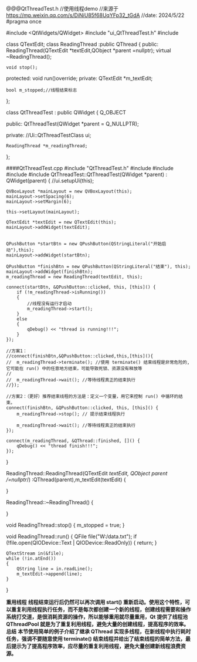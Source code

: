 @@@QtThreadTest.h
//使用线程demo
//来源于  https://mp.weixin.qq.com/s/DiNiU85f68UqYFp32_tGdA
//date: 2024/5/22
#pragma once

#include <QtWidgets/QWidget>
#include "ui_QtThreadTest.h"
#include <QThread>

class QTextEdit;
class ReadingThread :public QThread
{
public:
	ReadingThread(QTextEdit *textEdit,QObject *parent =nullptr);
	virtual ~ReadingThread();

	void stop();
protected:
	void run()override;
private:
	QTextEdit *m_textEdit;

	bool m_stopped;//线程结束标志
};

class QtThreadTest : public QWidget
{
	Q_OBJECT

public:
	QtThreadTest(QWidget *parent = Q_NULLPTR);

private:
	//Ui::QtThreadTestClass ui;

	ReadingThread *m_readingThread;
};

####QtThreadTest.cpp
#include "QtThreadTest.h"
#include <QFile>
#include <QTextStream>
#include <QTextEdit>
#include <QtWidgets>
QtThreadTest::QtThreadTest(QWidget *parent)
	: QWidget(parent)
{
	//ui.setupUi(this);

	QVBoxLayout *mainLayout = new QVBoxLayout(this);
	mainLayout->setSpacing(6);
	mainLayout->setMargin(6);

	this->setLayout(mainLayout);

	QTextEdit *textEdit = new QTextEdit(this);
	mainLayout->addWidget(textEdit);


	QPushButton *startBtn = new QPushButton(QStringLiteral("开始启动"),this);
	mainLayout->addWidget(startBtn);

	QPushButton *finishBtn = new QPushButton(QStringLiteral("结束"), this);
	mainLayout->addWidget(finishBtn);
	m_readingThread = new ReadingThread(textEdit, this);

	connect(startBtn, &QPushButton::clicked, this, [this]() {
		if (!m_readingThread->isRunning())
		{
			//线程没有运行才启动
			m_readingThread->start();
		}
		else
		{
			qDebug() << "thread is running!!!";
		}
	});

	//方案1：
	//connect(finishBtn,&QPushButton::clicked,this,[this](){
	//	m_readingThread->terminate(); //使用 terminate() 结束线程是非常危险的,它可能在 run() 中的任意地方结束，可能导致死锁、资源没有释放等
	//
	//	m_readingThread->wait(); //等待线程真正的结束执行
	//});

	//方案2：（更好）推荐结束线程的方法是：定义一个变量，用它来控制 run() 中循环的结束。
	connect(finishBtn, &QPushButton::clicked, this, [this]() {
		m_readingThread->stop(); // 提示结束线程执行

		m_readingThread->wait(); //等待线程真正的结束执行
	});
	
	connect(m_readingThread, &QThread::finished, []() {
		qDebug() << "thread finish!!!";
	});

}


ReadingThread::ReadingThread(QTextEdit *textEdit, QObject *parent /*=nullptr*/)
	:QThread(parent),m_textEdit(textEdit)
{

}

ReadingThread::~ReadingThread()
{

}

void ReadingThread::stop()
{
	m_stopped = true;
}

void ReadingThread::run()
{
	QFile file("W:/data.txt");
	if (!file.open(QIODevice::Text | QIODevice::ReadOnly))
	{
		return;
	}

	QTextStream in(&file);
	while (!in.atEnd())
	{
		QString line = in.readLine();
		m_textEdit->append(line);
	}
}

**重用线程**
**线程结束运行后仍然可以再次调用 start() 重新启动。使用这个特性，可以重复利用线程执行任务，而不是每次都创建一个新的线程，创建线程需要和操作系统打交道，是很消耗资源的操作，所以能够重用就尽量重用，Qt 提供了线程池 QThreadPool 就是为了重复利用线程，避免大量的创建线程，提高程序的效率。**
**总结**
**本节使用简单的例子介绍了继承 QThread 实现多线程，在新线程中执行耗时任务，强调不要随意使用 terminate() 结束线程并给出了结束线程的简单方法，最后提示为了提高程序效率，应尽量的重复利用线程，避免大量创建新线程浪费资源。**
